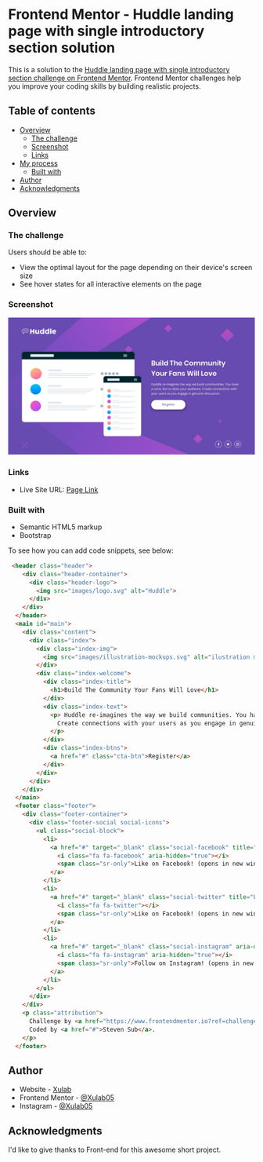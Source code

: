# Frontend Mentor - Huddle landing page with single introductory section solution

This is a solution to the [Huddle landing page with single introductory section challenge on Frontend Mentor](https://www.frontendmentor.io/challenges/huddle-landing-page-with-a-single-introductory-section-B_2Wvxgi0). Frontend Mentor challenges help you improve your coding skills by building realistic projects. 

## Table of contents

- [Overview](#overview)
  - [The challenge](#the-challenge)
  - [Screenshot](#screenshot)
  - [Links](#links)
- [My process](#my-process)
  - [Built with](#built-with)
- [Author](#author)
- [Acknowledgments](#acknowledgments)


## Overview

### The challenge

Users should be able to:

- View the optimal layout for the page depending on their device's screen size
- See hover states for all interactive elements on the page

### Screenshot

![](./design/desktop-design.jpg)

### Links

- Live Site URL: [Page Link](https://xulab5.github.io/huddle-landing-page-with-single-introductory-section/)

### Built with

- Semantic HTML5 markup
- Bootstrap

To see how you can add code snippets, see below:

```html
 <header class="header">
    <div class="header-container">
      <div class="header-logo">
        <img src="images/logo.svg" alt="Huddle">
      </div>
    </div>
  </header>
  <main id="main">
    <div class="content">
      <div class="index">
        <div class="index-img">
          <img src="images/illustration-mockups.svg" alt="ilustration mockup">
        </div>
        <div class="index-welcome">
          <div class="index-title">
            <h1>Build The Community Your Fans Will Love</h1>
          </div>
          <div class="index-text">
            <p> Huddle re-imagines the way we build communities. You have a voice, but so does your audience. 
              Create connections with your users as you engage in genuine discussion. 
            </p>
          </div>
          <div class="index-btns">
            <a href="#" class="cta-btn">Register</a>
          </div>
        </div>
      </div>
    </div>
  </main>
  <footer class="footer">
    <div class="footer-container">
      <div class="footer-social social-icons">
        <ul class="social-block">
          <li>
            <a href="#" target="_blank" class="social-facebook" title="Loewer Powersports on Facebook">
              <i class="fa fa-facebook" aria-hidden="true"></i>
              <span class="sr-only">Like on Facebook! (opens in new window)</span>
            </a>
          </li>
          <li>
            <a href="#" target="_blank" class="social-twitter" title="Loewer Powersports on Facebook">
              <i class="fa fa-twitter"></i>
              <span class="sr-only">Like on Facebook! (opens in new window)</span>
            </a>
          </li>
          <li>
            <a href="#" target="_blank" class="social-instagram" aria-describedby="audioeye_new_window_message">
              <i class="fa fa-instagram" aria-hidden="true"></i>
              <span class="sr-only">Follow on Instagram! (opens in new window)</span>
            </a>
          </li>
        </ul>
      </div>
    </div>
    <p class="attribution">
      Challenge by <a href="https://www.frontendmentor.io?ref=challenge" target="_blank">Frontend Mentor</a>. 
      Coded by <a href="#">Steven Sub</a>.
    </p>
  </footer>
```


## Author

- Website - [Xulab](https://substeven.netlify.app/)
- Frontend Mentor - [@Xulab05](https://www.frontendmentor.io/profile/Xulab5)
- Instagram - [@Xulab05](https://www.instagram.com/xulab05/)

## Acknowledgments
I'd like to give thanks to Front-end for this awesome short project.
